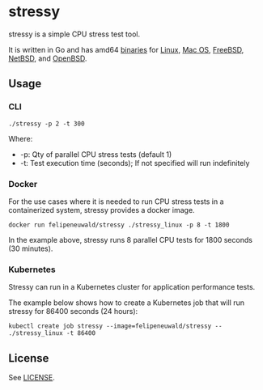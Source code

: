 # stressy
stressy is a simple CPU stress test tool.

It is written in Go and has amd64 [binaries](bin/) for [Linux](bin/stressy_linux), [Mac OS](bin/stressy_darwin), [FreeBSD](bin/stressy_freebsd), [NetBSD](bin/stressy_netbsd), and [OpenBSD](bin/stressy_openbsd).

## Usage

### CLI

```
./stressy -p 2 -t 300
```

Where:
- -p: Qty of parallel CPU stress tests (default 1)
- -t: Test execution time (seconds); If not specified will run indefinitely

### Docker
For the use cases where it is needed to run CPU stress tests in a containerized system, stressy provides a docker image.

```
docker run felipeneuwald/stressy ./stressy_linux -p 8 -t 1800
```

In the example above, stressy runs 8 parallel CPU tests for 1800 seconds (30 minutes).

### Kubernetes
Stressy can run in a Kubernetes cluster for application performance tests.

The example below shows how to create a Kubernetes job that will run stressy for 86400 seconds (24 hours): 

```
kubectl create job stressy --image=felipeneuwald/stressy -- ./stressy_linux -t 86400
```

## License

See [LICENSE](LICENSE).